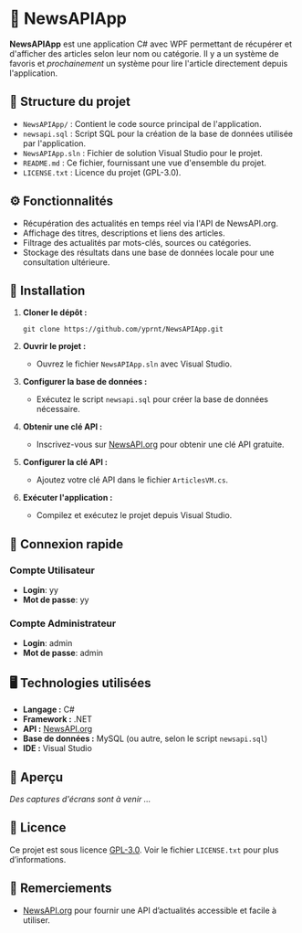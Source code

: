 # 📰 NewsAPIApp

**NewsAPIApp** est une application C# avec WPF permettant de récupérer et d'afficher des articles selon leur nom ou catégorie. Il y a un système de favoris et *prochainement* un système pour lire l'article directement depuis l'application.

## 📂 Structure du projet

- `NewsAPIApp/` : Contient le code source principal de l'application.
- `newsapi.sql` : Script SQL pour la création de la base de données utilisée par l'application.
- `NewsAPIApp.sln` : Fichier de solution Visual Studio pour le projet.
- `README.md` : Ce fichier, fournissant une vue d'ensemble du projet.
- `LICENSE.txt` : Licence du projet (GPL-3.0).

## ⚙️ Fonctionnalités

- Récupération des actualités en temps réel via l'API de NewsAPI.org.
- Affichage des titres, descriptions et liens des articles.
- Filtrage des actualités par mots-clés, sources ou catégories.
- Stockage des résultats dans une base de données locale pour une consultation ultérieure.

## 🚀 Installation

1. **Cloner le dépôt :**

       git clone https://github.com/yprnt/NewsAPIApp.git
   
3. **Ouvrir le projet :**

   - Ouvrez le fichier `NewsAPIApp.sln` avec Visual Studio.

4. **Configurer la base de données :**

   - Exécutez le script `newsapi.sql` pour créer la base de données nécessaire.

5. **Obtenir une clé API :**

   - Inscrivez-vous sur [NewsAPI.org](https://newsapi.org/) pour obtenir une clé API gratuite.

6. **Configurer la clé API :**

   - Ajoutez votre clé API dans le fichier `ArticlesVM.cs`.

7. **Exécuter l'application :**

   - Compilez et exécutez le projet depuis Visual Studio.

## 🔑 Connexion rapide

### Compte Utilisateur
- **Login**: yy
- **Mot de passe**: yy

### Compte Administrateur
- **Login**: admin
- **Mot de passe**: admin


## 🖥️ Technologies utilisées

- **Langage :** C#
- **Framework :** .NET
- **API :** [NewsAPI.org](https://newsapi.org/)
- **Base de données :** MySQL (ou autre, selon le script `newsapi.sql`)
- **IDE :** Visual Studio

## 📸 Aperçu

*Des captures d'écrans sont à venir ...*

## 📄 Licence

Ce projet est sous licence [GPL-3.0](https://www.gnu.org/licenses/gpl-3.0.html). Voir le fichier `LICENSE.txt` pour plus d’informations.

## 🙌 Remerciements

- [NewsAPI.org](https://newsapi.org/) pour fournir une API d’actualités accessible et facile à utiliser.
